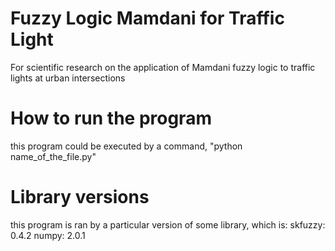 # Fuzzy Logic Mamdani for Traffic Light
For scientific research on the application of Mamdani fuzzy logic to traffic lights at urban intersections

# How to run the program
this program could be executed by a command, "python name_of_the_file.py"

# Library versions
this program is ran by a particular version of some library, which is:
  skfuzzy: 0.4.2
  numpy: 2.0.1
